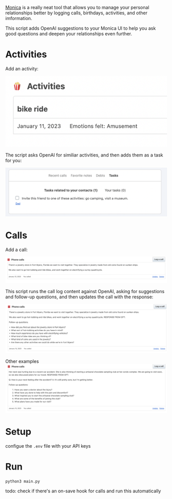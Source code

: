 [Monica](https://github.com/monicahq/monica) is a really neat tool that allows you to manage your personal relationships better by logging calls, birthdays, activities, and other imformation.

This script adds OpenAI suggestions to your Monica UI to help you ask good questions and deepen your relationships even further.

Activities
====
Add an activity:

![activity](./images/activity.png)

The script asks OpenAI for similiar activities, and then adds them as a task for you:

![task-suggestions](./images/task-suggestions.png)


Calls
====

Add a call:

![jewelry-store](./images/jewelry-store.png)


This script runs the call log content against OpenAI, asking for suggestions and follow-up questions, and then updates the call with the response:

![jewelry-gpt-response](./images/jewelry-gpt-response.png)


Other examples
![gpt-response](./images/gpt-response-mom.png)



Setup
====

configue the `.env` file with your API keys



Run
====

`python3 main.py`

todo: check if there's an on-save hook for calls and run this automatically